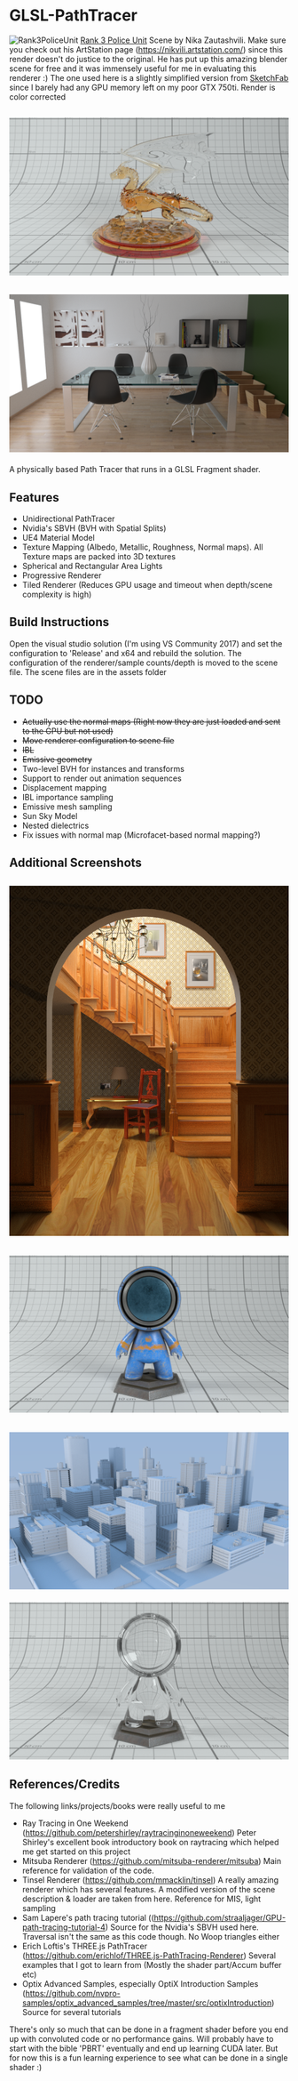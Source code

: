 
GLSL-PathTracer
==========
![Rank3PoliceUnit](./screenshots/rank3police_color_corrected.png)
[Rank 3 Police Unit](https://nikvili.artstation.com/projects/xggaR)
Scene by Nika Zautashvili. Make sure you check out his ArtStation page (https://nikvili.artstation.com/) since this render doesn't do justice to the original.
He has put up this amazing blender scene for free and it was immensely useful for me in evaluating this renderer :) The one used here is a slightly simplified version
from [SketchFab](https://sketchfab.com/models/d7698f6a7acf49c68ff0a50c5a1b1d52) since I barely had any GPU memory left on my poor GTX 750ti. Render is color corrected

![Dragon](./screenshots/dragon.png)
--------
![Dining Room](./screenshots/DiningRoom.png)
--------

A physically based Path Tracer that runs in a GLSL Fragment shader.

Features
--------
- Unidirectional PathTracer
- Nvidia's SBVH (BVH with Spatial Splits)
- UE4 Material Model
- Texture Mapping (Albedo, Metallic, Roughness, Normal maps). All Texture maps are packed into 3D textures
- Spherical and Rectangular Area Lights
- Progressive Renderer
- Tiled Renderer (Reduces GPU usage and timeout when depth/scene complexity is high)

Build Instructions
--------
Open the visual studio solution (I'm using VS Community 2017) and set the configuration to 'Release' and x64 and rebuild the solution. The configuration of the renderer/sample counts/depth is moved to the scene file.
The scene files are in the assets folder

TODO
--------
- ~~Actually use the normal maps (Right now they are just loaded and sent to the GPU but not used)~~
- ~~Move renderer configuration to scene file~~
- ~~IBL~~
- ~~Emissive geometry~~
- Two-level BVH for instances and transforms
- Support to render out animation sequences
- Displacement mapping
- IBL importance sampling
- Emissive mesh sampling
- Sun Sky Model 
- Nested dielectrics
- Fix issues with normal map (Microfacet-based normal mapping?)

Additional Screenshots
--------
![Staircase](./screenshots/staircase.png)
--------
![Substance Boy](./screenshots/MeetMat_Maps.png)
--------
![City](./screenshots/city.png)
--------
![Substance Boy Glass](./screenshots/GlassMat2.png)

References/Credits
--------
The following links/projects/books were really useful to me
- Ray Tracing in One Weekend (https://github.com/petershirley/raytracinginoneweekend) Peter Shirley's excellent book introductory book on raytracing which helped me get started on this project
- Mitsuba Renderer (https://github.com/mitsuba-renderer/mitsuba) Main reference for validation of the code. 
- Tinsel Renderer (https://github.com/mmacklin/tinsel) A really amazing renderer which has several features. A modified version of the scene description & loader are taken from here. Reference for MIS, light sampling
- Sam Lapere's path tracing tutorial ((https://github.com/straaljager/GPU-path-tracing-tutorial-4) Source for the Nvidia's SBVH used here. Traversal isn't the same as this code though. No Woop triangles either
- Erich Loftis's THREE.js PathTracer (https://github.com/erichlof/THREE.js-PathTracing-Renderer) Several examples that I got to learn from (Mostly the shader part/Accum buffer etc)
- Optix Advanced Samples, especially OptiX Introduction Samples (https://github.com/nvpro-samples/optix_advanced_samples/tree/master/src/optixIntroduction) Source for several tutorials

There's only so much that can be done in a fragment shader before you end up with convoluted code or no performance gains. Will probably have to start with the bible 'PBRT' eventually and end up learning CUDA later. 
But for now this is a fun learning experience to see what can be done in a single shader :)